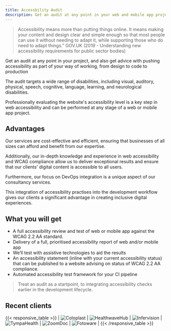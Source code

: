 ```yaml
---
title: Accessbility Audit
description: Get an audit at any point in your web and mobile app projects
---
```


> Accessibility means more than putting things online.
It means making your content and design clear and simple enough so that most people can use it without needing to adapt it, while supporting those who do need to adapt things.”
GOV.UK (2019 - Understanding new accessibility
requirements for public sector bodies)

Get an audit at any point in your project, and also get advice with pushing accessibility as part of your way of working, from design to code to production

The audit targets a wide range of disabilities, including visual, auditory, physical, speech, cognitive, language, learning, and neurological disabilities.

Professionally evaluating the website's accessibility level is a key step in web accessibility and can be performed at any stage of a web or mobile app project.

## Advantages

Our services are cost-effective and efficient, ensuring that businesses of all sizes can afford and benefit from our expertise. 

Additionally, our in-depth knowledge and experience in web accessibility and WCAG compliance allow us to deliver exceptional results and ensure that our clients' digital content is accessible to all users. 

Furthermore, our focus on DevOps integration is a unique aspect of our consultancy services. 

This integration of accessibility practises into the development workflow gives our clients a significant advantage in creating inclusive digital experiences.


## What you will get

- A full accessibility review and test of web or mobile app against the WCAG 2.2 AA standard.
- Delivery of a full, prioritised accessibility report of web and/or mobile app
- We’ll test with assistive technologies to aid the results
- An accessibility statement (inline with your current accessibility status) that can be published to a website advising on status of WCAG 2.2 AA compliance.
- Automated accessibility test framework for your CI pipeline

> Treat an audit as a startpoint, to integrating accessibility checks earlier in the development lifecycle.

## Recent clients

{{< responsive_table >}}
| ![Coloplast](https://jaffamonkey.com/img/coloplast.png) | ![HealthwaveHub](https://jaffamonkey.com/img/healthwave.png) | ![Infervision](https://jaffamonkey.com/img/infervision.png) | ![TympaHealth](https://jaffamonkey.com/img/tympaHealth.jpg) | ![ZoomDoc]([ZoomDoc](https://jaffamonkey.com/img/zoomdoc.jpg)) | ![Fotoware](https://jaffamonkey.com/img/fotoware.jpg) |
{{< /responsive_table >}}

<!-- {{< button link="https://calendly.com/jaffamonkeyltd/intro-call" text="Book an intro meeting" >}} -->
